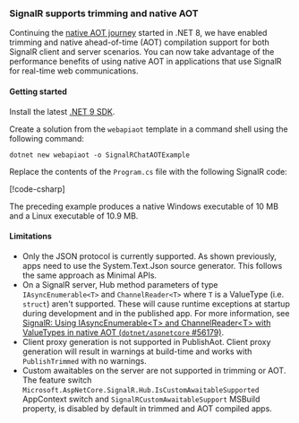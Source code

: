 ### SignalR supports trimming and native AOT

Continuing the [native AOT journey](xref:fundamentals/native-aot) started in .NET 8, we have enabled trimming and native ahead-of-time (AOT) compilation support for both SignalR client and server scenarios. You can now take advantage of the performance benefits of using native AOT in applications that use SignalR for real-time web communications.

#### Getting started

Install the latest [.NET 9 SDK](https://get.dot.net/9).

Create a solution from the `webapiaot` template in a command shell using the following command:

```dotnetcli
dotnet new webapiaot -o SignalRChatAOTExample
```

Replace the contents of the `Program.cs` file with the following SignalR code:

[!code-csharp[](~/release-notes/aspnetcore-9/samples/SignalRChatAOTExample/Program.cs)]

The preceding example produces a native Windows executable of 10 MB and a Linux executable of 10.9 MB.

#### Limitations

* Only the JSON protocol is currently supported. As shown previously, apps need to use the System.Text.Json source generator. This follows the same approach as Minimal APIs.
* On a SignalR server, Hub method parameters of type `IAsyncEnumerable<T>` and `ChannelReader<T>` where `T` is a ValueType (i.e. `struct`) aren't supported. These will cause runtime exceptions at startup during development and in the published app. For more information, see [SignalR: Using IAsyncEnumerable&lt;T&gt; and ChannelReader&lt;T&gt; with ValueTypes in native AOT (`dotnet/aspnetcore` #56179)](https://github.com/dotnet/aspnetcore/issues/56179).
* Client proxy generation is not supported in PublishAot. Client proxy generation will result in warnings at build-time and works with `PublishTrimmed` with no warnings.
* Custom awaitables on the server are not supported in trimming or AOT. The feature switch `Microsoft.AspNetCore.SignalR.Hub.IsCustomAwaitableSupported` AppContext switch and `SignalRCustomAwaitableSupport` MSBuild property, is disabled by default in trimmed and AOT compiled apps.
